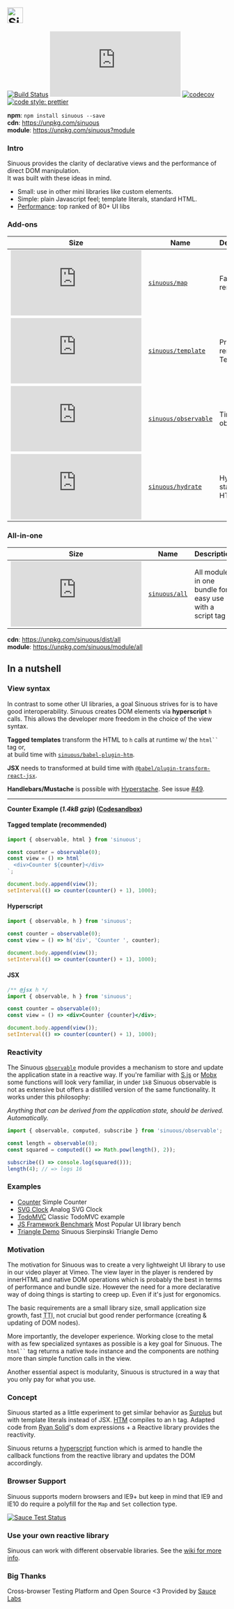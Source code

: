 # <a href="https://github.com/luwes/sinuous"><img src="https://raw.githubusercontent.com/luwes/sinuous/master/media/sinuous-logo.svg?sanitize=true" height="36" alt="Sinuous" /></a>

[![Build Status](https://img.shields.io/travis/luwes/sinuous/master.svg?style=flat-square&label=Travis+CI)](https://travis-ci.org/luwes/sinuous)
![Badge size](https://img.badgesize.io/https://unpkg.com/sinuous/dist/sinuous.min.js?compression=gzip&label=gzip&style=flat-square)
[![codecov](https://img.shields.io/codecov/c/github/luwes/sinuous.svg?style=flat-square)](https://codecov.io/gh/luwes/sinuous)
[![code style: prettier](https://img.shields.io/badge/code_style-prettier-ff69b4.svg?style=flat-square)](https://github.com/prettier/prettier)

**npm**: `npm install sinuous --save`  
**cdn**: https://unpkg.com/sinuous  
**module**: https://unpkg.com/sinuous?module

### Intro

Sinuous provides the clarity of declarative views and the performance of direct DOM manipulation.  
It was built with these ideas in mind.

- Small: use in other mini libraries like custom elements.
- Simple: plain Javascript feel; template literals, standard HTML.
- [Performance](https://rawgit.com/krausest/js-framework-benchmark/master/webdriver-ts-results/table.html): top ranked of 80+ UI libs

### Add-ons

| Size                                                                                                                                   | Name                                                  | Description           |
| -------------------------------------------------------------------------------------------------------------------------------------- | ----------------------------------------------------- | --------------------- |
| ![Badge size](https://img.badgesize.io/https://unpkg.com/sinuous/dist/map.min.js?compression=gzip&label=gzip&style=flat-square)        | [`sinuous/map`](./packages/sinuous/map)               | Fast list renderer    |
| ![Badge size](https://img.badgesize.io/https://unpkg.com/sinuous/dist/template.min.js?compression=gzip&label=gzip&style=flat-square)   | [`sinuous/template`](./packages/sinuous/template)     | Pre-rendered Template |
| ![Badge size](https://img.badgesize.io/https://unpkg.com/sinuous/dist/observable.min.js?compression=gzip&label=gzip&style=flat-square) | [`sinuous/observable`](./packages/sinuous/observable) | Tiny observable       |
| ![Badge size](https://img.badgesize.io/https://unpkg.com/sinuous/dist/hydrate.min.js?compression=gzip&label=gzip&style=flat-square)    | [`sinuous/hydrate`](./packages/sinuous/hydrate)       | Hydrate static HTML   |

### All-in-one

| Size                                                                                                                            | Name                                    | Description                                              |
| ------------------------------------------------------------------------------------------------------------------------------- | --------------------------------------- | -------------------------------------------------------- |
| ![Badge size](https://img.badgesize.io/https://unpkg.com/sinuous/dist/all.min.js?compression=gzip&label=gzip&style=flat-square) | [`sinuous/all`](./packages/sinuous/all) | All modules in one bundle for easy use with a script tag |

**cdn**: https://unpkg.com/sinuous/dist/all  
**module**: https://unpkg.com/sinuous/module/all

## In a nutshell

### View syntax

In contrast to some other UI libraries, a goal Sinuous strives for is to have good interoperability. Sinuous creates DOM elements via **hyperscript** `h` calls. This allows the developer more freedom in the choice of the view syntax.

**Tagged templates** transform the HTML to `h` calls at runtime w/ the ` html`` ` tag or,  
at build time with [`sinuous/babel-plugin-htm`](./packages/sinuous/babel-plugin-htm).

**JSX** needs to transformed at build time with [`@babel/plugin-transform-react-jsx`](https://babeljs.io/docs/en/babel-plugin-transform-react-jsx).

**Handlebars/Mustache** is possible with [Hyperstache](https://github.com/luwes/hyperstache). See issue [#49](https://github.com/luwes/sinuous/issues/49).

---

**Counter Example (_1.4kB gzip_) ([Codesandbox](https://codesandbox.io/s/sinuous-counter-z6k71))**

#### Tagged template (recommended)

```js
import { observable, html } from 'sinuous';

const counter = observable(0);
const view = () => html`
  <div>Counter ${counter}</div>
`;

document.body.append(view());
setInterval(() => counter(counter() + 1), 1000);
```

#### Hyperscript

```js
import { observable, h } from 'sinuous';

const counter = observable(0);
const view = () => h('div', 'Counter ', counter);

document.body.append(view());
setInterval(() => counter(counter() + 1), 1000);
```

#### JSX

```jsx
/** @jsx h */
import { observable, h } from 'sinuous';

const counter = observable(0);
const view = () => <div>Counter {counter}</div>;

document.body.append(view());
setInterval(() => counter(counter() + 1), 1000);
```

### Reactivity

The Sinuous [`observable`](./packages/sinuous/observable) module provides a mechanism to store and update the application state in a reactive way. If you're familiar with [S.js](https://github.com/adamhaile/S) or [Mobx](https://mobx.js.org) some functions will look very familiar, in under `1kB` Sinuous observable is not as extensive but offers a distilled version of the same functionality. It works under this philosophy:

_Anything that can be derived from the application state, should be derived. Automatically._

```js
import { observable, computed, subscribe } from 'sinuous/observable';

const length = observable(0);
const squared = computed(() => Math.pow(length(), 2));

subscribe(() => console.log(squared()));
length(4); // => logs 16
```

### Examples

- [Counter](https://codesandbox.io/s/sinuous-counter-z6k71) Simple Counter
- [SVG Clock](https://sinuous.netlify.com/examples/clock/) Analog SVG Clock
- [TodoMVC](https://github.com/luwes/sinuous-todomvc) Classic TodoMVC example
- [JS Framework Benchmark](https://github.com/krausest/js-framework-benchmark/blob/master/frameworks/keyed/sinuous/src/main.js) Most Popular UI library bench
- [Triangle Demo](https://github.com/luwes/sinuous-sierpinski-triangle-demo) Sinuous Sierpinski Triangle Demo

### Motivation

The motivation for Sinuous was to create a very lightweight UI library to use in our video player at Vimeo. The view layer in the player is rendered by innerHTML and native DOM operations which is probably the best in terms of performance and bundle size. However the need for a more declarative way of doing things is starting to creep up. Even if it's just for ergonomics.

The basic requirements are a small library size, small application size growth, fast <abbr title="Time to interactive">TTI</abbr>, not crucial but good render performance (creating & updating of DOM nodes).

More importantly, the developer experience. Working close to the metal with as few specialized syntaxes as possible is a key goal for Sinuous. The ` html`` ` tag returns a native `Node` instance and the components are nothing more than simple function calls in the view.

Another essential aspect is modularity, Sinuous is structured in a way that you only pay for what you use.

### Concept

Sinuous started as a little experiment to get similar behavior as [Surplus](https://github.com/adamhaile/surplus) but with template literals instead of JSX.
[HTM](https://github.com/developit/htm) compiles to an `h` tag. Adapted code from [Ryan Solid](https://github.com/ryansolid/babel-plugin-jsx-dom-expressions)'s dom expressions + a Reactive library provides the reactivity.

Sinuous returns a [hyperscript](https://github.com/hyperhype/hyperscript) function which is armed to handle the callback functions from the reactive library and updates the DOM accordingly.

### Browser Support

Sinuous supports modern browsers and IE9+ but keep in mind that IE9 and IE10 do require a polyfill for the `Map` and `Set` collection type.

[![Sauce Test Status](https://saucelabs.com/browser-matrix/sinuous.svg)](https://saucelabs.com/u/sinuous)

### Use your own reactive library

Sinuous can work with different observable libraries. See the [wiki for more info](https://github.com/luwes/sinuous/wiki/Choose-your-own-reactive-library).

### Big Thanks

Cross-browser Testing Platform and Open Source <3 Provided by [Sauce Labs][homepage]

[homepage]: https://saucelabs.com
